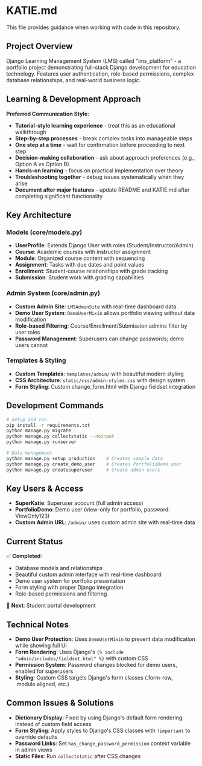 # KATIE.md

This file provides guidance when working with code in this repository.

## Project Overview

Django Learning Management System (LMS) called "lms_platform" - a portfolio project demonstrating full-stack Django development for education technology. Features user authentication, role-based permissions, complex database relationships, and real-world business logic.

## Learning & Development Approach

**Preferred Communication Style:**
- **Tutorial-style learning experience** - treat this as an educational walkthrough
- **Step-by-step processes** - break complex tasks into manageable steps
- **One step at a time** - wait for confirmation before proceeding to next step
- **Decision-making collaboration** - ask about approach preferences (e.g., Option A vs Option B)
- **Hands-on learning** - focus on practical implementation over theory
- **Troubleshooting together** - debug issues systematically when they arise
- **Document after major features** - update README and KATIE.md after completing significant functionality

## Key Architecture

### Models (core/models.py)
- **UserProfile**: Extends Django User with roles (Student/Instructor/Admin)
- **Course**: Academic courses with instructor assignment
- **Module**: Organized course content with sequencing
- **Assignment**: Tasks with due dates and point values
- **Enrollment**: Student-course relationships with grade tracking
- **Submission**: Student work with grading capabilities

### Admin System (core/admin.py)
- **Custom Admin Site**: `LMSAdminSite` with real-time dashboard data
- **Demo User System**: `DemoUserMixin` allows portfolio viewing without data modification
- **Role-based Filtering**: Course/Enrollment/Submission admins filter by user roles
- **Password Management**: Superusers can change passwords; demo users cannot

### Templates & Styling
- **Custom Templates**: `templates/admin/` with beautiful modern styling
- **CSS Architecture**: `static/css/admin-styles.css` with design system
- **Form Styling**: Custom change_form.html with Django fieldset integration

## Development Commands

```bash
# Setup and run
pip install -r requirements.txt
python manage.py migrate
python manage.py collectstatic --noinput
python manage.py runserver

# Data management
python manage.py setup_production    # Creates sample data
python manage.py create_demo_user    # Creates PortfolioDemo user
python manage.py createsuperuser     # Create admin users
```

## Key Users & Access

- **SuperKatie**: Superuser account (full admin access)
- **PortfolioDemo**: Demo user (view-only for portfolio, password: ViewOnly123)
- **Custom Admin URL**: `/admin/` uses custom admin site with real-time data

## Current Status

✅ **Completed**: 
- Database models and relationships
- Beautiful custom admin interface with real-time dashboard
- Demo user system for portfolio presentation
- Form styling with proper Django integration
- Role-based permissions and filtering

🚧 **Next**: Student portal development

## Technical Notes

- **Demo User Protection**: Uses `DemoUserMixin` to prevent data modification while showing full UI
- **Form Rendering**: Uses Django's `{% include "admin/includes/fieldset.html" %}` with custom CSS
- **Permission System**: Password changes blocked for demo users, enabled for superusers
- **Styling**: Custom CSS targets Django's form classes (.form-row, .module.aligned, etc.)

## Common Issues & Solutions

- **Dictionary Display**: Fixed by using Django's default form rendering instead of custom field access
- **Form Styling**: Apply styles to Django's CSS classes with `!important` to override defaults
- **Password Links**: Set `has_change_password_permission` context variable in admin views
- **Static Files**: Run `collectstatic` after CSS changes